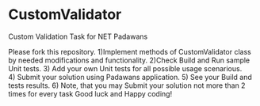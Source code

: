 # CustomValidator
Custom Validation Task for NET Padawans

Please fork this repository.
1)Implement methods of CustomValidator class by needed modifications and functionality.
2)Check Build and Run sample Unit tests.
3) Add your own Unit tests for all possible usage scenarious.  
4) Submit your solution using Padawans application.
5) See your Build and tests results.
6) Note, that you may Submit your solution not more than 2 times for every task
Good luck and Happy coding!
